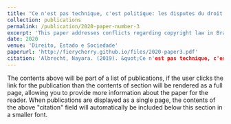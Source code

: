```yaml
---
title: "Ce n'est pas technique, c'est politique: les disputes du droit d'auter au Brésil"
collection: publications
permalink: /publication/2020-paper-number-3
excerpt: 'This paper addresses conflicts regarding copyright law in Brazil'
date: 2020
venue: 'Direito, Estado e Sociedade'
paperurl: 'http://fierycherry.github.io/files/2020-paper3.pdf'
citation: 'Albrecht, Nayara. (2019). &quot;Ce n'est pas technique, c'est politique: les disputes du droit d'auter au Brésil.&quot; <i>BIB. Direito, Estado e Sociedade</i>. 1(2).'
---
```


The contents above will be part of a list of publications, if the user clicks the link for the publication than the contents of section will be rendered as a full page, allowing you to provide more information about the paper for the reader. When publications are displayed as a single page, the contents of the above "citation" field will automatically be included below this section in a smaller font.

